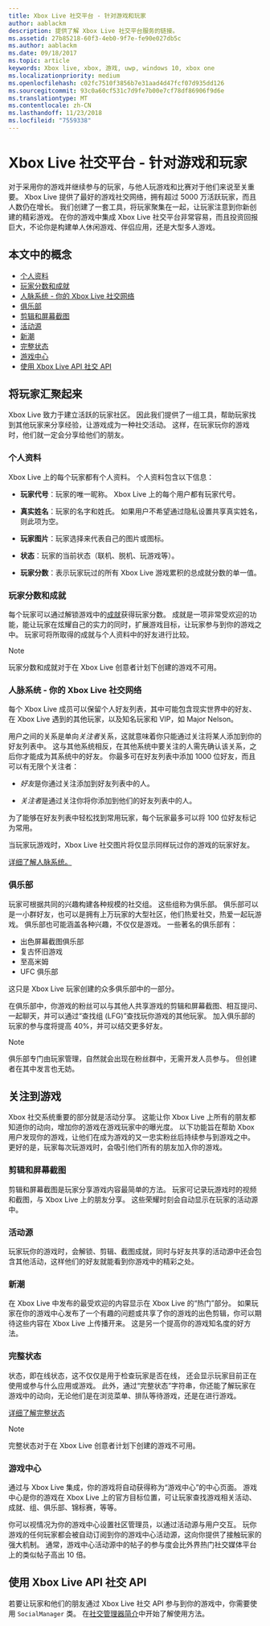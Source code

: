 ```yaml
---
title: Xbox Live 社交平台 - 针对游戏和玩家
author: aablackm
description: 提供了解 Xbox Live 社交平台服务的链接。
ms.assetid: 27b85218-60f3-4eb0-9f7e-fe90e027db5c
ms.author: aablackm
ms.date: 09/18/2017
ms.topic: article
keywords: Xbox live, xbox, 游戏, uwp, windows 10, xbox one
ms.localizationpriority: medium
ms.openlocfilehash: c02fc7510f3856b7e31aad4d47fcf07d935dd126
ms.sourcegitcommit: 93c0a60cf531c7d9fe7b00e7cf78df86906f9d6e
ms.translationtype: MT
ms.contentlocale: zh-CN
ms.lasthandoff: 11/23/2018
ms.locfileid: "7559338"
---
```

# <a name="xbox-live-social-platform---for-games-and-gamers"></a>Xbox Live 社交平台 - 针对游戏和玩家

对于采用你的游戏并继续参与的玩家，与他人玩游戏和比赛对于他们来说至关重要。 Xbox Live 提供了最好的游戏社交网络，拥有超过 5000 万活跃玩家，而且人数仍在增长。 我们创建了一套工具，将玩家聚集在一起，让玩家注意到你新创建的精彩游戏。 在你的游戏中集成 Xbox Live 社交平台非常容易，而且投资回报巨大，不论你是构建单人休闲游戏、伴侣应用，还是大型多人游戏。

## <a name="concepts-in-this-article"></a>本文中的概念
- [个人资料](#profile)
- [玩家分数和成就](#gamerscore-and-achievements)
- [人脉系统 - 你的 Xbox Live 社交网络](#the-people-system---your-social-network-on-xbox-live)
- [俱乐部](#clubs)
- [剪辑和屏幕截图](#clips-and-screenshots)
- [活动源](#the-activity-feed)
- [新潮](#trending)
- [完整状态](#rich-presence)
- [游戏中心](#game-hubs)
- [使用 Xbox Live API 社交 API](#use-the-xbox-live-social-apis)

## <a name="bringing-gamers-together"></a>将玩家汇聚起来
Xbox Live 致力于建立活跃的玩家社区。 因此我们提供了一组工具，帮助玩家找到其他玩家来分享经验，让游戏成为一种社交活动。 这样，在玩家玩你的游戏时，他们就一定会分享给他们的朋友。 

### <a name="profile"></a>个人资料
Xbox Live 上的每个玩家都有个人资料。 个人资料包含以下信息：

-   **玩家代号**：玩家的唯一昵称。 Xbox Live 上的每个用户都有玩家代号。

-   **真实姓名**：玩家的名字和姓氏。 如果用户不希望通过隐私设置共享真实姓名，则此项为空。

-   **玩家图片**：玩家选择来代表自己的图片或图标。

-   **状态**：玩家的当前状态（联机、脱机、玩游戏等）。

-   **玩家分数**：表示玩家玩过的所有 Xbox Live 游戏累积的总成就分数的单一值。

### <a name="gamerscore-and-achievements"></a>玩家分数和成就
每个玩家可以通过解锁游戏中的[成就](../achievements-2017/achievements.md)获得玩家分数。
成就是一项非常受欢迎的功能，能让玩家在炫耀自己的实力的同时，扩展游戏目标，让玩家参与到你的游戏之中。 玩家可将所取得的成就与个人资料中的好友进行比较。

> [!NOTE]
> 玩家分数和成就对于在 Xbox Live 创意者计划下创建的游戏不可用。

### <a name="the-people-system---your-social-network-on-xbox-live"></a>人脉系统 - 你的 Xbox Live 社交网络
每个 Xbox Live 成员可以保留个人好友列表，其中可能包含现实世界中的好友、在 Xbox Live 遇到的其他玩家，以及知名玩家和 VIP，如 Major Nelson。 

用户之间的关系是单向*关注者*关系，这就意味着你只能通过关注将某人添加到你的好友列表中。 这与其他系统相反，在其他系统中要关注的人需先确认该关系，之后你才能成为其系统中的好友。 你最多可在好友列表中添加 1000 位好友，而且可以有无限个关注者：

-   *好友*是你通过关注添加到好友列表中的人。

-   *关注者*是通过关注你将你添加到他们的好友列表中的人。

为了能够在好友列表中轻松找到常用玩家，每个玩家最多可以将 100 位好友标记为常用。

当玩家玩游戏时，Xbox Live 社交图片将仅显示同样玩过你的游戏的玩家好友。

[详细了解人脉系统。](people-system/xbox-live-people-system.md) 

### <a name="clubs"></a>俱乐部
玩家可根据共同的兴趣构建各种规模的社交组。 这些组称为俱乐部。
俱乐部可以是一小群好友，也可以是拥有上万玩家的大型社区，他们热爱社交，热爱一起玩游戏。
俱乐部也可能涵盖各种兴趣，不仅仅是游戏。 一些著名的俱乐部有：

- 出色屏幕截图俱乐部
- 复古怀旧游戏
- 至高米姆
- UFC 俱乐部

这只是 Xbox Live 玩家创建的众多俱乐部中的一部分。

在俱乐部中，你游戏的粉丝可以与其他人共享游戏的剪辑和屏幕截图、相互提问、一起聊天，并可以通过“查找组 (LFG)”查找玩你游戏的其他玩家。 加入俱乐部的玩家的参与度将提高 40%，并可以结交更多好友。

> [!NOTE]
> 俱乐部专门由玩家管理，自然就会出现在粉丝群中，无需开发人员参与。 但创建者在其中发言也无妨。 

## <a name="getting-eyes-on-games"></a>关注到游戏
Xbox 社交系统重要的部分就是活动分享。 这能让你 Xbox Live 上所有的朋友都知道你的动向，增加你的游戏在游戏玩家中的曝光度。 以下功能旨在帮助 Xbox 用户发现你的游戏，让他们在成为游戏的又一忠实粉丝后持续参与到游戏之中。 更好的是，玩家每次玩游戏时，会吸引他们所有的朋友加入你的游戏。 

### <a name="clips-and-screenshots"></a>剪辑和屏幕截图
剪辑和屏幕截图是玩家分享游戏内容最简单的方法。 玩家可记录玩游戏时的视频和截图，与 Xbox Live 上的朋友分享。 这些荣耀时刻会自动显示在玩家的活动源中。

### <a name="the-activity-feed"></a>活动源
玩家玩你的游戏时，会解锁、剪辑、截图成就，同时与好友共享的活动源中还会包含其他活动，这样他们的好友就能看到你游戏中的精彩之处。

### <a name="trending"></a>新潮
在 Xbox Live 中发布的最受欢迎的内容显示在 Xbox Live 的“热门”部分。 如果玩家在你的游戏中心发布了一个有趣的问题或共享了你的游戏的出色剪辑，你可以期待这些内容在 Xbox Live 上传播开来。 这是另一个提高你的游戏知名度的好方法。

### <a name="rich-presence"></a>完整状态
状态，即在线状态，这不仅仅是用于检查玩家是否在线， 还会显示玩家目前正在使用或参与什么应用或游戏。 此外，通过“完整状态”字符串，你还能了解玩家在游戏中的动向，无论他们是在浏览菜单、排队等待游戏，还是在进行游戏。 

[详细了解完整状态](rich-presence-strings/rich-presence-strings-overview.md)

> [!NOTE]
> 完整状态对于在 Xbox Live 创意者计划下创建的游戏不可用。

### <a name="game-hubs"></a>游戏中心
通过与 Xbox Live 集成，你的游戏将自动获得称为“游戏中心”的中心页面。 游戏中心是你的游戏在 Xbox Live 上的官方目标位置，可让玩家查找游戏相关活动、成就、组、俱乐部、锦标赛，等等。

你可以视情况为你的游戏中心设置社区管理员，以通过活动源与用户交互。 玩你游戏的任何玩家都会被自动订阅到你的游戏中心活动源，这向你提供了接触玩家的强大机制。 通常，游戏中心活动源中的帖子的参与度会比外界热门社交媒体平台上的类似帖子高出 10 倍。

##  <a name="use-the-xbox-live-social-apis"></a>使用 Xbox Live API 社交 API
若要让玩家和他们的朋友通过 Xbox Live 社交 API 参与到你的游戏中，你需要使用 `SocialManager` 类。  在[社交管理器简介](intro-to-social-manager.md)中开始了解使用方法。